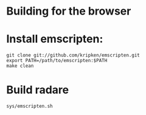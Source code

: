 Building for the browser
========================

# Install emscripten:

    git clone git://github.com/kripken/emscripten.git
    export PATH=/path/to/emscripten:$PATH
    make clean


# Build radare

    sys/emscripten.sh


<!--

--- random notes ---

export CC="emcc --ignore-dynamic-linking"
./configure --prefix=/usr --disable-shared --enable-static --disable-debugger --with-compiler=emscripten --without-pic --with-nonpic
emmake make -j4 

cd binrz/rizin
 emcc ../../librz/*/*.o rizin.c -I ../../librz/include/ -DR2_BIRTH=\"pop\" -DR2_GITTIP=\"123\" ../../librz/db/sdb/src/*.o

binrz/rz_ax/rz_ax.js:

emcc -O2 rz_ax.o ../../librz/util/librz_util.a -o rz_ax.js

binrz/rz_asm/rz_asm.js:

emcc -O2  -L.. -o rz_asm.js   ../../shlr/sdb/src/libsdb.a -lm $A/util/librz_util.a $A/asm/librz_asm.a rz_asm.o ../../librz/util/librz_util.a  ../../librz/parse/librz_parse.a  ../../librz/db/libr_db.a ../../librz/syscall/librz_syscall.a  ../../librz/asm/librz_asm.a  ../../librz/lib/libr_lib.a ../../librz/db/libr_db.a ../../shlr/sdb/src/libsdb.a ../../librz/util/librz_util.a

-->
